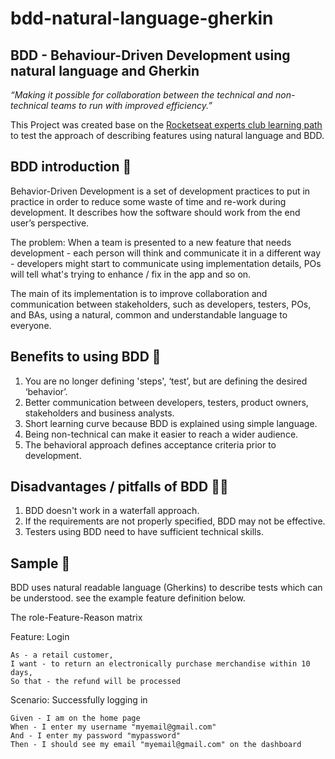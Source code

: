# bdd-natural-language-gherkin

## BDD - Behaviour-Driven Development using natural language and Gherkin

_“Making it possible for collaboration between the technical and non-technical teams to run with improved efficiency.”_

This Project was created base on the [Rocketseat experts club learning path](https://www.rocketseat.com.br/) to test the approach of describing features using natural language and BDD.

## BDD introduction 🐒

Behavior-Driven Development is a set of development practices to put in practice in order to reduce some waste of time and re-work during development.
It describes how the software should work from the end user’s perspective.

The problem: When a team is presented to a new feature that needs development - each person will think and communicate it in a different way - developers might start to communicate using implementation details, POs will tell what's trying to enhance / fix in the app and so on.

The main of its implementation is to improve collaboration and communication between stakeholders, such as developers, testers, POs, and BAs, using a natural, common and understandable language to everyone.

## Benefits to using BDD 🚀

1. You are no longer defining 'steps', ‘test’, but are defining the desired ‘behavior’.
2. Better communication between developers, testers, product owners, stakeholders and business analysts.
3. Short learning curve because BDD is explained using simple language.
4. Being non-technical can make it easier to reach a wider audience.
5. The behavioral approach defines acceptance criteria prior to development.

## Disadvantages / pitfalls of BDD 🤷‍♀️

1. BDD doesn't work in a waterfall approach.
2. If the requirements are not properly specified, BDD may not be effective.
3. Testers using BDD need to have sufficient technical skills.

## Sample 🧐

BDD uses natural readable language (Gherkins) to describe tests which can be understood. see the example feature definition below.

The role-Feature-Reason matrix

Feature: Login

```
As - a retail customer,
I want - to return an electronically purchase merchandise within 10 days,
So that - the refund will be processed
```

Scenario: Successfully logging in

```
Given - I am on the home page
When - I enter my username "myemail@gmail.com"
And - I enter my password "mypassword"
Then - I should see my email "myemail@gmail.com" on the dashboard
```
